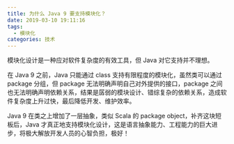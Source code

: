 ```yaml
---
title: 为什么 Java 9 要支持模块化？
date: 2019-03-10 19:11:16
tags:
  - 模块化
categories: 技术
---
```


模块化设计是一种应对软件复杂度的有效工具，但 Java 对它支持并不理想。

在 Java 9 之前，Java 只能通过 class 支持有限程度的模块化，虽然类可以通过 package 分组，但 package 无法明确声明自己对外提供的接口，package 之间也无法明确声明依赖关系，结果是孱弱的模块设计、错综复杂的依赖关系，造成软件复杂度上升过快，最后降低开发、维护效率。

<!-- more -->

Java 9 在类之上增加了一层抽象，类似 Scala 的 package object，补齐这块短板后，Java 才真正地支持模块化设计，这是语言抽象能力、工程能力的巨大进步，将极大解放开发人员的心智负担，极好！

